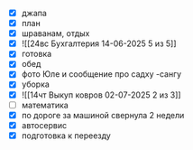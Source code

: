 - [x] джапа
- [x] план
- [x] шраванам, отдых
- [x] ![[24вс Бухгалтерия 14-06-2025 5 из 5]]
- [x] готовка
- [x] обед
- [x] фото Юле и сообщение про садху -сангу
- [x] уборка
- [x] ![[14чт Выкуп ковров 02-07-2025 2 из 3]]
- [ ] математика 
- [x] по дороге за машиной свернула 2 недели
- [x] автосервис
- [x] подготовка к переезду